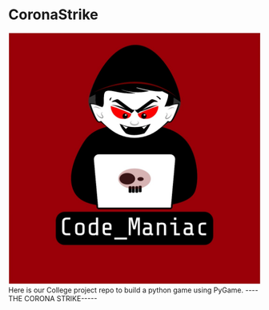 # CoronaStrike
![Code_Maniac](Code_Maniac.jpg)
Here is our College project repo to build a python game using PyGame.
----THE CORONA STRIKE-----
